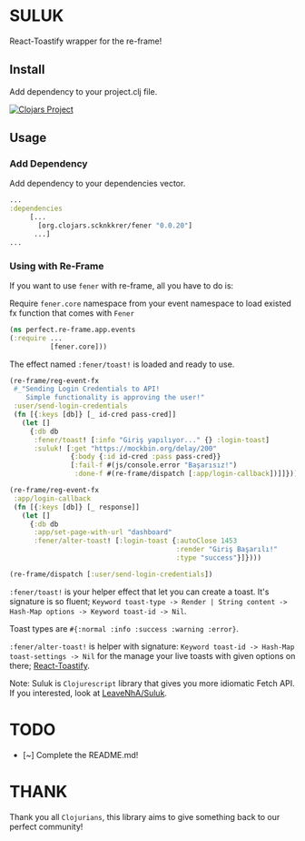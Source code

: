 # SULUK
React-Toastify wrapper for the re-frame!

## Install
Add dependency to your project.clj file.

[![Clojars Project](https://img.shields.io/clojars/v/org.clojars.scknkkrer/fener.svg)](https://clojars.org/org.clojars.scknkkrer/fener)

## Usage

### Add Dependency
Add dependency to your dependencies vector.

```clojure
...
:dependencies
     [...
       [org.clojars.scknkkrer/fener "0.0.20"]
      ...]
...

```

### Using with Re-Frame
If you want to use `fener` with re-frame, all you have to do is:

Require `fener.core` namespace from your event namespace to load existed fx function that comes with `Fener`

```clojure
(ns perfect.re-frame.app.events
(:require ...
          [fener.core]))

```

The effect named `:fener/toast!` is loaded and ready to use.

```clojure
(re-frame/reg-event-fx
 #_"Sending Login Credentials to API!
    Simple functionality is approving the user!"
 :user/send-login-credentials
 (fn [{:keys [db]} [_ id-cred pass-cred]]
   (let []
     {:db db
      :fener/toast! [:info "Giriş yapılıyor..." {} :login-toast]
      :suluk! [:get "https://mockbin.org/delay/200"
               {:body {:id id-cred :pass pass-cred}}
               [:fail-f #(js/console.error "Başarısız!")
                :done-f #(re-frame/dispatch [:app/login-callback])]]})))

(re-frame/reg-event-fx
 :app/login-callback
 (fn [{:keys [db]} [_ response]]
   (let []
     {:db db
      :app/set-page-with-url "dashboard"
      :fener/alter-toast! [:login-toast {:autoClose 1453
                                         :render "Giriş Başarılı!"
                                         :type "success"}]})))

(re-frame/dispatch [:user/send-login-credentials])
```
`:fener/toast!` is your helper effect that let you can create a toast. It's signature is so fluent; `Keyword toast-type -> Render | String content -> Hash-Map options -> Keyword toast-id -> Nil`.

Toast types are `#{:normal :info :success :warning :error}`.

`:fener/alter-toast!` is helper with signature: `Keyword toast-id -> Hash-Map toast-settings -> Nil` for the manage your live toasts with given options on there; [React-Toastify](https://github.com/fkhadra/react-toastify#update-a-toast).

Note: Suluk is `Clojurescript` library that gives you more idiomatic Fetch API. If you interested, look at [LeaveNhA/Suluk](https://github.com/LeaveNhA/suluk).

# TODO

- [~] Complete the README.md!

# THANK
Thank you all `Clojurians`, this library aims to give something back to our perfect community!
